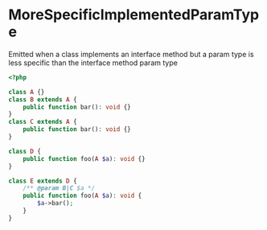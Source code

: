 # MoreSpecificImplementedParamType

Emitted when a class implements an interface method but a param type is less specific than the interface method param type

```php
<?php

class A {}
class B extends A {
    public function bar(): void {}
}
class C extends A {
    public function bar(): void {}
}

class D {
    public function foo(A $a): void {}
}

class E extends D {
    /** @param B|C $a */
    public function foo(A $a): void {
        $a->bar();
    }
}
```

